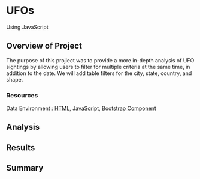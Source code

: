# UFOs
Using JavaScript

## Overview of Project
The purpose of this projiect was to provide a more in-depth analysis of UFO sightings by allowing users to filter for multiple criteria at the same time, in addition to the date. We will add table filters for the city, state, country, and shape.

### Resources
Data Environment :  [HTML](https://www.w3schools.com/html/default.asp), [JavaScript](https://www.w3schools.com/js/default.asp), [Bootstrap Component](https://getbootstrap.com/docs/4.0/getting-started/introduction/)

## Analysis

## Results

## Summary

<br/>
